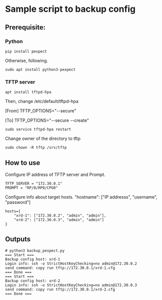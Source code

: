 # Sample script to backup config
## Prerequisite:
### Python
```
pip install pexpect
```

Otherwise, following.

```
sudo apt install python3-pexpect
```


### TFTP server
```
apt install tftpd-hpa
```

Then, change /etc/default/tftpd-hpa

[From] TFTP_OPTIONS="--secure"

[To] TFTP_OPTIONS="--secure --create"

```
sudo service tftpd-hpa restart
```

Change owner of the directory to tftp

```
sudo chown -R tftp /srv/tftp
```

## How to use
Configure IP address of TFTP server and Prompt.

```
TFTP_SERVER = "172.30.0.1"
PROMPT = "RP/0/RP0/CPU0"
```

Configure info about target hosts.
"hostname": ["IP addresss", "username", "password"]

```
hosts={
    "xrd-1": ["172.30.0.2", "admin", "admin"],
    "xrd-2": ["172.30.0.3", "admin", "admin"]
}
```


## Outputs
```
# python3 backup_pexpect.py
=== Start ===
Backup config host: xrd-1
Login info: ssh -o StrictHostKeyChecking=no admin@172.30.0.2
send command: copy run tftp://172.30.0.1/xrd-1.cfg
=== Done ===
=== Start ===
Backup config host: xrd-2
Login info: ssh -o StrictHostKeyChecking=no admin@172.30.0.3
send command: copy run tftp://172.30.0.1/xrd-2.cfg
=== Done ===
```
